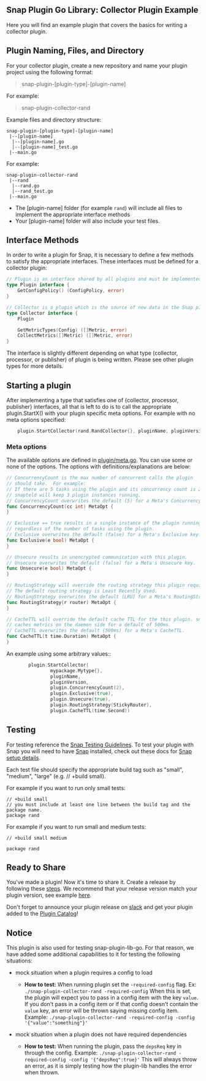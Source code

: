 
## Snap Plugin Go Library: Collector Plugin Example
Here you will find an example plugin that covers the basics for writing a collector plugin.

## Plugin Naming, Files, and Directory
For your collector plugin, create a new repository and name your plugin project using the following format:

>snap-plugin-[plugin-type]-[plugin-name]

For example:
>snap-plugin-collector-rand


Example files and directory structure:  
```
snap-plugin-[plugin-type]-[plugin-name]
 |--[plugin-name]
  |--[plugin-name].go  
  |--[plugin-name]_test.go  
 |--main.go
```

For example:
```
snap-plugin-collector-rand
 |--rand
  |--rand.go  
  |--rand_test.go  
 |--main.go
```

* The [plugin-name] folder (for example `rand`) will include all files to implement the appropriate interface methods
* Your [plugin-name] folder  will also include your test files.



## Interface Methods

In order to write a plugin for Snap, it is necessary to define a few methods to satisfy the appropriate interfaces. These interfaces must be defined for a collector plugin:


```go
// Plugin is an interface shared by all plugins and must be implemented by each plugin to communicate with Snap.
type Plugin interface {
	GetConfigPolicy() (ConfigPolicy, error)
}

// Collector is a plugin which is the source of new data in the Snap pipeline.
type Collector interface {
	Plugin

	GetMetricTypes(Config) ([]Metric, error)
	CollectMetrics([]Metric) ([]Metric, error)
}
```
The interface is slightly different depending on what type (collector, processor, or publisher) of plugin is being written. Please see other plugin types for more details.



## Starting a plugin

After implementing a type that satisfies one of {collector, processor, publisher} interfaces, all that is left to do is to call the appropriate plugin.StartX() with your plugin specific meta options. For example with no meta options specified:

```go
	plugin.StartCollector(rand.RandCollector{}, pluginName, pluginVersion)
```

### Meta options

The available options are defined in [plugin/meta.go](https://github.com/librato/snap-plugin-lib-go/blob/master/v1/plugin/meta.go). You can use some or none of the options. The options with definitions/explanations are below:

```go
// ConcurrencyCount is the max number of concurrent calls the plugin
// should take.  For example:
// If there are 5 tasks using the plugin and its concurrency count is 2,
// snapteld will keep 3 plugin instances running.
// ConcurrencyCount overwrites the default (5) for a Meta's ConcurrencyCount.
func ConcurrencyCount(cc int) MetaOpt {
}

// Exclusive == true results in a single instance of the plugin running
// regardless of the number of tasks using the plugin.
// Exclusive overwrites the default (false) for a Meta's Exclusive key.
func Exclusive(e bool) MetaOpt {
}

// Unsecure results in unencrypted communication with this plugin.
// Unsecure overwrites the default (false) for a Meta's Unsecure key.
func Unsecure(e bool) MetaOpt {
}

// RoutingStrategy will override the routing strategy this plugin requires.
// The default routing strategy is Least Recently Used.
// RoutingStrategy overwrites the default (LRU) for a Meta's RoutingStrategy.
func RoutingStrategy(r router) MetaOpt {
}

// CacheTTL will override the default cache TTL for the this plugin. snapteld
// caches metrics on the daemon side for a default of 500ms.
// CacheTTL overwrites the default (500ms) for a Meta's CacheTTL.
func CacheTTL(t time.Duration) MetaOpt {
}
```

An example using some arbitrary values::

```go
        plugin.StartCollector(
                mypackage.Mytype{},
                pluginName,
                pluginVersion,
                plugin.ConcurrencyCount(2),
                plugin.Exclusive(true),
                plugin.Unsecure(true),
                plugin.RoutingStrategy(StickyRouter),
                plugin.CacheTTL(time.Second))				
```

## Testing
For testing reference the [Snap Testing Guidelines](https://github.com/librato/snap/blob/master/CONTRIBUTING.md#testing-guidelines). To test your plugin with Snap you will need to have [Snap](https://github.com/librato/snap) installed, check out these docs for [Snap setup details](https://github.com/librato/snap/blob/master/docs/BUILD_AND_TEST.md#getting-started).

Each test file should specify the appropriate build tag such as "small", "medium", "large" (e.g. // +build small).


For example if you want to run only small tests:
```
// +build small
// you must include at least one line between the build tag and the package name.
package rand
```

For example if you want to run small and medium tests:
```
// +build small medium

package rand
```

## Ready to Share
You've made a plugin! Now it's time to share it. Create a release by following these [steps](https://help.github.com/articles/creating-releases/). We recommend that your release version match your plugin version, see example [here](https://github.com/librato/snap-plugin-lib-go/blob/master/examples/snap-plugin-collector-rand/main.go#L29).

Don't forget to announce your plugin release on [slack](https://intelsdi-x.herokuapp.com/) and get your plugin added to the [Plugin Catalog](https://github.com/librato/snap/blob/master/docs/PLUGIN_CATALOG.md)!

## Notice
This plugin is also used for testing snap-plugin-lib-go. For that reason, we have added some additional capabilities to it for testing the following situations:
- mock situation when a plugin requires a config to load
  - **How to test:**
When running plugin set the `-required-config` flag. Ex: `./snap-plugin-collector-rand -required-config`
When this is set, the plugin will expect you to pass in a config item with the key `value`. If you don't pass in a config item or if that config doesn't contain the `value` key, an error will be thrown saying missing config item. Example: `./snap-plugin-collector-rand -required-config -config '{"value":"something"}'`

- mock situation when a plugin does not have required dependencies
  - **How to test:**
When running the plugin, pass the `depsReq` key in through the config. Example: `./snap-plugin-collector-rand -required-config -config '{"depsReq":true}'`
This will always throw an error, as it is simply testing how the plugin-lib handles the error when thrown. 
